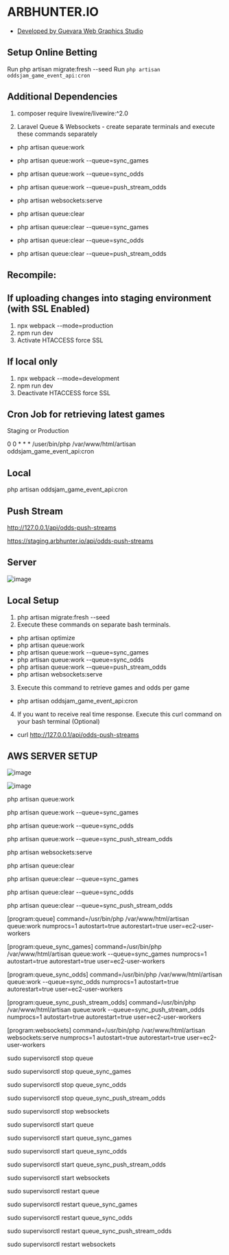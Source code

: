 # ARBHUNTER.IO

-   [Developed by Guevara Web Graphics Studio](https://guevarawebgraphics.com)

## Setup Online Betting

Run php artisan migrate:fresh --seed
Run `php artisan oddsjam_game_event_api:cron`

## Additional Dependencies

1. composer require livewire/livewire:^2.0

2. Laravel Queue & Websockets - create separate terminals and execute these commands separately

-   php artisan queue:work
-   php artisan queue:work --queue=sync_games
-   php artisan queue:work --queue=sync_odds
-   php artisan queue:work --queue=push_stream_odds
-   php artisan websockets:serve

-   php artisan queue:clear
-   php artisan queue:clear --queue=sync_games
-   php artisan queue:clear --queue=sync_odds
-   php artisan queue:clear --queue=push_stream_odds

## Recompile:

## If uploading changes into staging environment (with SSL Enabled)

1. npx webpack --mode=production
2. npm run dev
3. Activate HTACCESS force SSL

## If local only

1. npx webpack --mode=development
2. npm run dev
3. Deactivate HTACCESS force SSL

## Cron Job for retrieving latest games

Staging or Production

0 0 \* \* \* /user/bin/php /var/www/html/artisan oddsjam_game_event_api:cron

## Local

php artisan oddsjam_game_event_api:cron

## Push Stream

http://127.0.0.1/api/odds-push-streams

https://staging.arbhunter.io/api/odds-push-streams

## Server

![image](https://github.com/guevarawebgraphics/oddsjam/assets/42199746/00859447-cc17-466f-b4a6-d8b69bf1bb85)

## Local Setup

1. php artisan migrate:fresh --seed
2. Execute these commands on separate bash terminals.

-   php artisan optimize
-   php artisan queue:work
-   php artisan queue:work --queue=sync_games
-   php artisan queue:work --queue=sync_odds
-   php artisan queue:work --queue=push_stream_odds
-   php artisan websockets:serve

3. Execute this command to retrieve games and odds per game

-   php artisan oddsjam_game_event_api:cron

4. If you want to receive real time response. Execute this curl command on your bash terminal (Optional)

-   curl http://127.0.0.1/api/odds-push-streams

## AWS SERVER SETUP

![image](https://github.com/guevarawebgraphics/oddsjam/assets/42199746/3f624b11-8510-4be5-b1b0-4edcf26900cf)

![image](https://github.com/guevarawebgraphics/oddsjam/assets/42199746/20bfe292-7537-41ec-aa1d-25684794ae52)

php artisan queue:work

php artisan queue:work --queue=sync_games

php artisan queue:work --queue=sync_odds

php artisan queue:work --queue=sync_push_stream_odds

php artisan websockets:serve

php artisan queue:clear

php artisan queue:clear --queue=sync_games

php artisan queue:clear --queue=sync_odds

php artisan queue:clear --queue=sync_push_stream_odds

[program:queue]
command=/usr/bin/php /var/www/html/artisan queue:work
numprocs=1
autostart=true
autorestart=true
user=ec2-user-workers

[program:queue_sync_games]
command=/usr/bin/php /var/www/html/artisan queue:work --queue=sync_games
numprocs=1
autostart=true
autorestart=true
user=ec2-user-workers

[program:queue_sync_odds]
command=/usr/bin/php /var/www/html/artisan queue:work --queue=sync_odds
numprocs=1
autostart=true
autorestart=true
user=ec2-user-workers

[program:queue_sync_push_stream_odds]
command=/usr/bin/php /var/www/html/artisan queue:work --queue=sync_push_stream_odds
numprocs=1
autostart=true
autorestart=true
user=ec2-user-workers

[program:websockets]
command=/usr/bin/php /var/www/html/artisan websockets:serve
numprocs=1
autostart=true
autorestart=true
user=ec2-user-workers

sudo supervisorctl stop queue

sudo supervisorctl stop queue_sync_games

sudo supervisorctl stop queue_sync_odds

sudo supervisorctl stop queue_sync_push_stream_odds

sudo supervisorctl stop websockets

sudo supervisorctl start queue

sudo supervisorctl start queue_sync_games

sudo supervisorctl start queue_sync_odds

sudo supervisorctl start queue_sync_push_stream_odds

sudo supervisorctl start websockets

sudo supervisorctl restart queue

sudo supervisorctl restart queue_sync_games

sudo supervisorctl restart queue_sync_odds

sudo supervisorctl restart queue_sync_push_stream_odds

sudo supervisorctl restart websockets
